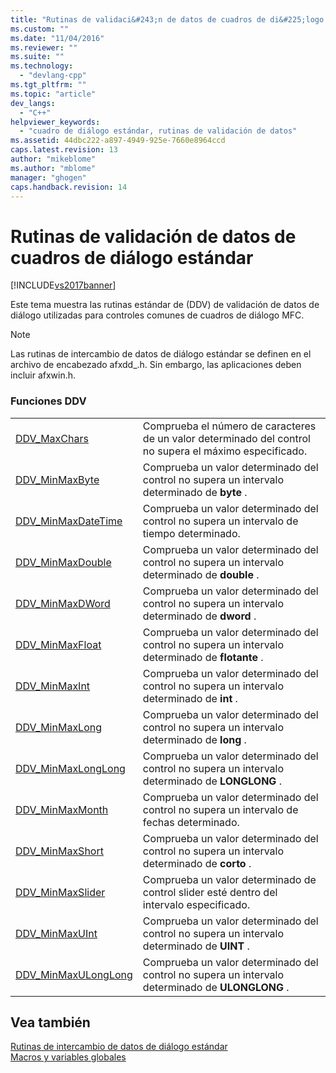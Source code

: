 ```yaml
---
title: "Rutinas de validaci&#243;n de datos de cuadros de di&#225;logo est&#225;ndar | Microsoft Docs"
ms.custom: ""
ms.date: "11/04/2016"
ms.reviewer: ""
ms.suite: ""
ms.technology: 
  - "devlang-cpp"
ms.tgt_pltfrm: ""
ms.topic: "article"
dev_langs: 
  - "C++"
helpviewer_keywords: 
  - "cuadro de diálogo estándar, rutinas de validación de datos"
ms.assetid: 44dbc222-a897-4949-925e-7660e8964ccd
caps.latest.revision: 13
author: "mikeblome"
ms.author: "mblome"
manager: "ghogen"
caps.handback.revision: 14
---
```

# Rutinas de validaci&#243;n de datos de cuadros de di&#225;logo est&#225;ndar
[!INCLUDE[vs2017banner](../../assembler/inline/includes/vs2017banner.md)]

Este tema muestra las rutinas estándar de \(DDV\) de validación de datos de diálogo utilizadas para controles comunes de cuadros de diálogo MFC.  
  
> [!NOTE]
>  Las rutinas de intercambio de datos de diálogo estándar se definen en el archivo de encabezado afxdd\_.h.  Sin embargo, las aplicaciones deben incluir afxwin.h.  
  
### Funciones DDV  
  
|||  
|-|-|  
|[DDV\_MaxChars](../Topic/DDV_MaxChars.md)|Comprueba el número de caracteres de un valor determinado del control no supera el máximo especificado.|  
|[DDV\_MinMaxByte](../Topic/DDV_MinMaxByte.md)|Comprueba un valor determinado del control no supera un intervalo determinado de **byte** .|  
|[DDV\_MinMaxDateTime](../Topic/DDV_MinMaxDateTime.md)|Comprueba un valor determinado del control no supera un intervalo de tiempo determinado.|  
|[DDV\_MinMaxDouble](../Topic/DDV_MinMaxDouble.md)|Comprueba un valor determinado del control no supera un intervalo determinado de **double** .|  
|[DDV\_MinMaxDWord](../Topic/DDV_MinMaxDWord.md)|Comprueba un valor determinado del control no supera un intervalo determinado de **dword** .|  
|[DDV\_MinMaxFloat](../Topic/DDV_MinMaxFloat.md)|Comprueba un valor determinado del control no supera un intervalo determinado de **flotante** .|  
|[DDV\_MinMaxInt](../Topic/DDV_MinMaxInt.md)|Comprueba un valor determinado del control no supera un intervalo determinado de **int** .|  
|[DDV\_MinMaxLong](../Topic/DDV_MinMaxLong.md)|Comprueba un valor determinado del control no supera un intervalo determinado de **long** .|  
|[DDV\_MinMaxLongLong](../Topic/DDV_MinMaxLongLong.md)|Comprueba un valor determinado del control no supera un intervalo determinado de **LONGLONG** .|  
|[DDV\_MinMaxMonth](../Topic/DDV_MinMaxMonth.md)|Comprueba un valor determinado del control no supera un intervalo de fechas determinado.|  
|[DDV\_MinMaxShort](../Topic/DDV_MinMaxShort.md)|Comprueba un valor determinado del control no supera un intervalo determinado de **corto** .|  
|[DDV\_MinMaxSlider](../Topic/DDV_MinMaxSlider.md)|Comprueba un valor determinado de control slider esté dentro del intervalo especificado.|  
|[DDV\_MinMaxUInt](../Topic/DDV_MinMaxUInt.md)|Comprueba un valor determinado del control no supera un intervalo determinado de **UINT** .|  
|[DDV\_MinMaxULongLong](../Topic/DDV_MinMaxULongLong.md)|Comprueba un valor determinado del control no supera un intervalo determinado de **ULONGLONG** .|  
  
## Vea también  
 [Rutinas de intercambio de datos de diálogo estándar](../../mfc/reference/standard-dialog-data-exchange-routines.md)   
 [Macros y variables globales](../../mfc/reference/mfc-macros-and-globals.md)